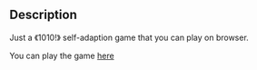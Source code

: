 ## Description

Just a 《1010!》 self-adaption game that you can play on browser.

You can play the game [here](http://altair21.org/demo/1010/)


